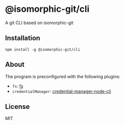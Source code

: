 # @isomorphic-git/cli
A git CLI based on isomorphic-git

## Installation

```
npm install -g @isomorphic-git/cli
```

## About

The program is preconfigured with the following plugins:

- `fs`: [fs](https://nodejs.org/api/fs.html)
- `credentialManager`: [credential-manager-node-cli](https://ghub.io/credential-manager-node-cli)

## License
MIT